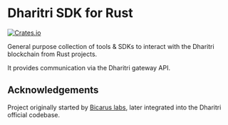 # Dharitri SDK for Rust

[![Crates.io](https://img.shields.io/crates/v/dharitri-sdk)](https://crates.io/crates/dharitri-sdk)

General purpose collection of tools & SDKs to interact with the Dharitri blockchain from Rust projects.

It provides communication via the Dharitri gateway API.


## Acknowledgements

Project originally started by [Bicarus labs](https://github.com/bicarus-labs/numbat-sdk-erdrs), later integrated into the Dharitri official codebase.
